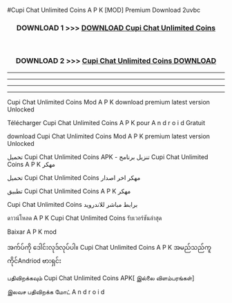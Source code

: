 #Cupi Chat  Unlimited Coins A P K [MOD] Premium Download 2uvbc



<div align="center">

<h3>DOWNLOAD 1 >>> <a href="https://teeasianyam.web.app?sq=Cupi Chat  Unlimited Coins">DOWNLOAD Cupi Chat  Unlimited Coins </a></h3><br>

<h3>DOWNLOAD 2 >>> <a href="https://teeasianyam.web.app?sq=Cupi Chat  Unlimited Coins ">Cupi Chat  Unlimited Coins  DOWNLOAD </a></h3>

</div>


----------------------------------------------------------

----------------------------------------------------------

----------------------------------------------------------

----------------------------------------------------------


Cupi Chat  Unlimited Coins  Mod A P K download premium latest version Unlocked

Télécharger Cupi Chat  Unlimited Coins  A P K pour A n d r o i d Gratuit

download Cupi Chat  Unlimited Coins  Mod A P K premium latest version Unlocked

تحميل Cupi Chat  Unlimited Coins  APK - تنزيل برنامج Cupi Chat  Unlimited Coins  A P K مهكر

تحميل Cupi Chat  Unlimited Coins  مهكر اخر اصدار

تطبيق Cupi Chat  Unlimited Coins  A P K مهكر

Cupi Chat  Unlimited Coins  برابط مباشر للاندرويد

ดาวน์โหลด A P K Cupi Chat  Unlimited Coins  รับเวอร์ชันล่าสุด

Baixar A P K mod

အက်ပ်ကို ဒေါင်းလုဒ်လုပ်ပါ။ Cupi Chat  Unlimited Coins  A P K အမည်သည်ကူကိုင်Andriod ဗားရှင်း

பதிவிறக்கவும் Cupi Chat  Unlimited Coins  APK[ இல்லை விளம்பரங்கள்] 
 
இலவச பதிவிறக்க மோட் A n d r o i d



